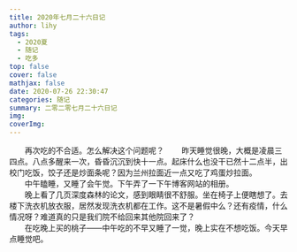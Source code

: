 ```yaml
---
title: 2020年七月二十六日记
author: lihy
tags:
  - 2020夏
  - 随记
  - 吃多
top: false
cover: false
mathjax: false
date: 2020-07-26 22:30:47
categories: 随记
summary: 二零二零七月二十六日记
img:
coverImg:
---
```


&emsp;&emsp;再次吃的不合适。怎么解决这个问题呢？
&emsp;&emsp;昨天睡觉很晚，大概是凌晨三四点。八点多醒来一次，昏昏沉沉到快十一点。起床什么也没干已然十二点半，出校门吃饭，饺子还是炒面条呢？因为兰州拉面近一点又吃了鸡蛋炒拉面。  
&emsp;&emsp;中午瞌睡，又睡了会午觉。下午弄了一下午博客网站的相册。  
&emsp;&emsp;晚上看了几页深度森林的论文，感到眼睛很不舒服。坐在椅子上便瞎想了。去楼下洗衣机放衣服，居然发现洗衣机都在工作。这不是暑假中么？还有疫情，什么情况呀？难道真的只是我们院不给回来其他院回来了？  
&emsp;&emsp;在吃晚上买的桃子——中午吃的不早又睡了一觉，晚上实在不想吃饭。今天早点睡觉吧。  
